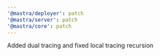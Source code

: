 ```yaml
---
'@mastra/deployer': patch
'@mastra/server': patch
'@mastra/core': patch
---
```


Added dual tracing and fixed local tracing recursion
